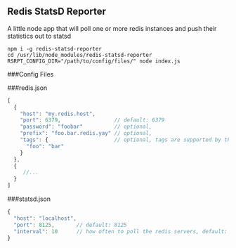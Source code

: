 Redis StatsD Reporter
---

A little node app that will poll one or more redis instances and push their statistics out to statsd

```
npm i -g redis-statsd-reporter
cd /usr/lib/node_modules/redis-statsd-reporter
RSRPT_CONFIG_DIR="/path/to/config/files/" node index.js
```

###Config Files

###redis.json
```javascript
[
  {
    "host": "my.redis.host",
    "port": 6379,                 // default: 6379
    "password": "foobar"          // optional,
    "prefix": "foo.bar.redis.yay" // optional,
    "tags": {                     // optional, tags are supported by the influxdb backend
      "foo": "bar"
    }
  },
  {
     //...
  }
]
```

###statsd.json
```javascript
{
  "host": "localhost",
  "port": 8125,       // default: 8125
  "interval": 10      // how often to poll the redis servers, default: 10
}
```

